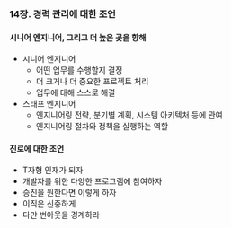 ### 14장. 경력 관리에 대한 조언

#### 시니어 엔지니어, 그리고 더 높은 곳을 향해
- 시니어 엔지니어
  - 어떤 업무를 수행할지 결정
  - 더 크거나 더 중요한 프로젝트 처리
  - 업무에 대해 스스로 해결
- 스태프 엔지니어
  - 엔지니어링 전략, 분기별 계획, 시스템 아키텍처 등에 관여
  - 엔지니어링 절차와 정책을 실행하는 역할

#### 진로에 대한 조언
- T자형 인재가 되자 
- 개발자를 위한 다양한 프로그램에 참여하자 
- 승진을 원한다면 이렇게 하자 
- 이직은 신중하게 
- 다만 번아웃을 경계하라